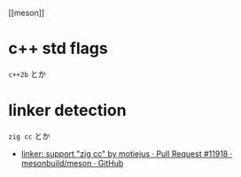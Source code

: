 [[meson]]
# c++ std flags
`c++2b` とか

# linker detection
`zig cc` とか
- [linker: support "zig cc" by motiejus · Pull Request #11918 · mesonbuild/meson · GitHub](https://github.com/mesonbuild/meson/pull/11918)
